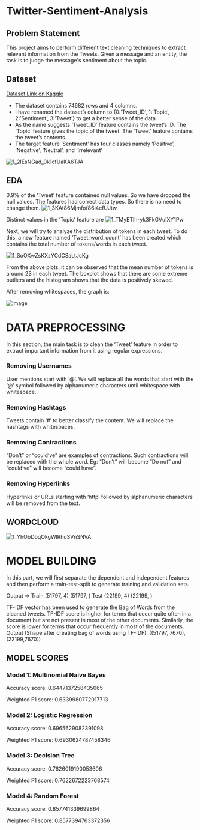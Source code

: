 # Twitter-Sentiment-Analysis

## Problem Statement

This project aims to perform different text cleaning techniques to extract relevant 
information from the Tweets. Given a message and an entity, the task is to judge the 
message's sentiment about the topic. 


## Dataset

[Dataset Link on Kaggle](https://www.kaggle.com/datasets/jp797498e/twitter-entity-sentiment-analysis) 

- The dataset contains 74682 rows and 4 columns. 
- I have renamed the dataset’s column to {0:’Tweet_ID’, 1:’Topic’, 
2:’Sentiment’, 3:’Tweet’} to get a better sense of the data. 
- As the name suggests ‘Tweet_ID’ feature contains the tweet’s ID. 
The ‘Topic’ feature gives the topic of the tweet. 
The ‘Tweet’ feature contains the tweet’s contents. 
- The target feature ‘Sentiment’ has four classes namely ‘Positive’, ‘Negative’, 
‘Neutral’, and ‘Irrelevant’

![1_2IEsNGad_0k1cfUaKA6TJA](https://user-images.githubusercontent.com/57147530/192115276-f1231081-0139-4ce8-bf8b-089d98f65595.png)

## EDA

0.9% of the ‘Tweet’ feature contained null values. So we have dropped the null 
values. 
The features had correct data types. So there is no need to change them. 
![1_3KAt86Mjmfof86i4cfUJtw](https://user-images.githubusercontent.com/57147530/192115293-2560da51-29c6-48ef-b488-6e3c002c69be.png)

Distinct values in the ‘Topic’ feature are
![1_TMyETlh-yk3FkGVuIXY1Pw](https://user-images.githubusercontent.com/57147530/192115289-1b307ceb-a9d8-4e38-87a9-c9c2cc732926.png)


Next, we will try to analyze the distribution of tokens in each tweet. To do this, a new 
feature named ‘Tweet_word_count’ has been created which contains the total number 
of tokens/words in each tweet. 

![1_SoOXwZsKXzYCdCSaLtJcKg](https://user-images.githubusercontent.com/57147530/192115343-bcb331b8-0c54-4980-906b-9359d14a1a2f.png)

From the above plots, it can be observed that the mean number of tokens is around 23 
in each tweet. The boxplot shows that there are some extreme outliers and the 
histogram shows that the data is positively skewed. 

After removing whitespaces, the graph is:

![image](https://user-images.githubusercontent.com/57147530/192115399-ecebbd19-5eb8-432e-bcf0-795e5800ecd7.png)


# DATA PREPROCESSING

In this section, the main task is to clean the ‘Tweet’ feature in order to extract 
important information from it using regular expressions. 

 ### Removing Usernames
 
 User mentions start with ‘@’. We will replace all the words that start with the ‘@’ symbol followed by alphanumeric characters until whitespace with whitespace.
 
### Removing Hashtags

Tweets contain ‘#’ to better classify the content. We will replace the hashtags with whitespaces. 

### Removing Contractions

“Don’t” or “could’ve” are examples of contractions. Such contractions will be 
replaced with the whole word. Eg: “Don’t” will become “Do not” and “could’ve” will 
become “could have”. 

### Removing Hyperlinks

Hyperlinks or URLs starting with ‘http’ followed by alphanumeric characters will be 
removed from the text. 



## WORDCLOUD


![1_YhObDbqOkgWlRhuSVnSNVA](https://user-images.githubusercontent.com/57147530/192115464-e409653d-42fc-4114-a84f-ee34e7f5b36f.png)

# MODEL BUILDING 

In this part, we will first separate the dependent and independent features and then 
perform a train-test-split to generate training and validation sets. 

Output => Train (51797, 4) (51797, ) 
 Test (22199, 4) (22199, ) 

TF-IDF vector has been used to generate the Bag of Words from the cleaned tweets. 
TF-IDF score is higher for terms that occur quite often in a document but are not 
present in most of the other documents. Similarly, the score is lower for terms that 
occur frequently in most of the documents. 
Output (Shape after creating bag of words using TF-IDF): ((51797, 7670), 
(22199,7670)) 

## MODEL SCORES 
### Model 1: Multinomial Naive Bayes

Accuracy score: 0.6447137258435065 

Weighted F1 score: 0.6339980772017713 

### Model 2: Logistic Regression

Accuracy score: 0.6965629082391098 

Weighted F1 score: 0.6930624787458346 

### Model 3: Decision Tree

Accuracy score: 0.7626019190053606 

Weighted F1 score: 0.7622672223768574 

### Model 4: Random Forest

Accuracy score: 0.857741339699864 

Weighted F1 score: 0.8577394763372356
